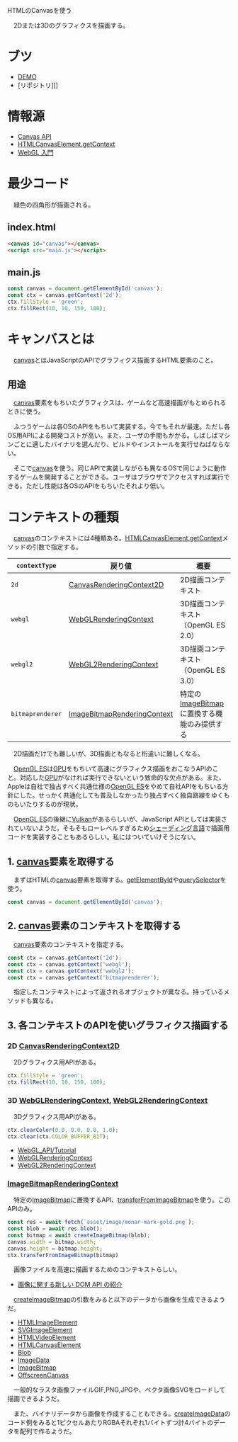 HTMLのCanvasを使う

　2Dまたは3Dのグラフィクスを描画する。

<!-- more -->

# ブツ

* [DEMO][]
* [リポジトリ][]

[DEMO]:
[リポジトリ]:

# 情報源

* [Canvas API][]
* [HTMLCanvasElement.getContext][]
* [WebGL 入門][]

[Canvas API]:https://developer.mozilla.org/ja/docs/Web/API/Canvas_API
[HTMLCanvasElement.getContext]:https://developer.mozilla.org/en-US/docs/Web/API/HTMLCanvasElement/getContext
[WebGL 入門]:https://developer.mozilla.org/ja/docs/Web/API/WebGL_API/Tutorial/Getting_started_with_WebGL

# 最少コード

　緑色の四角形が描画される。

## index.html

```html
<canvas id="canvas"></canvas>
<script src="main.js"></script>
```

## main.js

```javascript
const canvas = document.getElementById('canvas');
const ctx = canvas.getContext('2d');
ctx.fillStyle = 'green';
ctx.fillRect(10, 10, 150, 100);
```

# キャンバスとは

　[canvas][]とはJavaScriptのAPIでグラフィクス描画するHTML要素のこと。

[canvas]:https://developer.mozilla.org/ja/docs/Web/HTML/Element/canvas

## 用途

　[canvas][]要素をもちいたグラフィクスは、ゲームなど高速描画がもとめられるときに使う。

　ふつうゲームは各OSのAPIをもちいて実装する。今でもそれが最速。ただし各OS用APIによる開発コストが高い。また、ユーザの手間もかかる。しばしばマシンごとに適したバイナリを選んだり、ビルドやインストールを実行せねばならない。

　そこで[canvas][]を使う。同じAPIで実装しながらも異なるOSで同じように動作するゲームを開発することができる。ユーザはブラウザでアクセスすれば実行できる。ただし性能は各OSのAPIをもちいたそれより低い。

# コンテキストの種類

　[canvas][]のコンテキストには4種類ある。[HTMLCanvasElement.getContext][]メソッドの引数で指定する。

`contextType`|戻り値|概要
-------------|------|----
`2d`|[CanvasRenderingContext2D][]|2D描画コンテキスト
`webgl`|[WebGLRenderingContext][]|3D描画コンテキスト（OpenGL ES 2.0）
`webgl2`|[WebGL2RenderingContext][]|3D描画コンテキスト（OpenGL ES 3.0）
`bitmaprenderer`|[ImageBitmapRenderingContext][]|特定の[ImageBitmap][]に置換する機能のみ提供する

[CanvasRenderingContext2D]:https://developer.mozilla.org/en-US/docs/Web/API/CanvasRenderingContext2D
[WebGLRenderingContext]:https://developer.mozilla.org/en-US/docs/Web/API/WebGLRenderingContext
[WebGL2RenderingContext]:https://developer.mozilla.org/en-US/docs/Web/API/WebGL2RenderingContext
[ImageBitmapRenderingContext]:https://developer.mozilla.org/en-US/docs/Web/API/ImageBitmapRenderingContext
[ImageBitmap]:https://developer.mozilla.org/en-US/docs/Web/API/ImageBitmap
[OpenGL ES]:https://ja.wikipedia.org/wiki/OpenGL_ES
[GPU]:https://ja.wikipedia.org/wiki/Graphics_Processing_Unit
[Vulkan]:https://ja.wikipedia.org/wiki/Vulkan_(API)
[シェーディング言語]:https://ja.wikipedia.org/wiki/%E3%82%B7%E3%82%A7%E3%83%BC%E3%83%87%E3%82%A3%E3%83%B3%E3%82%B0%E8%A8%80%E8%AA%9E

　2D描画だけでも難しいが、3D描画ともなると桁違いに難しくなる。

　[OpenGL ES][]は[GPU][]をもちいて高速にグラフィクス描画をおこなうAPIのこと。対応した[GPU][]がなければ実行できないという致命的な欠点がある。また、Appleは自社で独占すべく共通仕様の[OpenGL ES][]をやめて自社APIをもちいる方針にした。せっかく共通化しても普及しなかったり独占すべく独自路線をゆくものもいたりするのが現状。

　[OpenGL ES][]の後継に[Vulkan][]があるらしいが、JavaScript APIとしては実装されていないようだ。そもそもローレベルすぎるため[シェーディング言語][]で描画用コードを実装することもあるらしい。私にはついていけそうにない。

## 1. [canvas][]要素を取得する

　まずはHTMLの[canvas][]要素を取得する。[getElementById][]や[querySelector][]を使う。

[getElementById]:https://developer.mozilla.org/ja/docs/Web/API/Document/getElementById
[querySelector]:https://developer.mozilla.org/ja/docs/Web/API/Document/querySelector

```javascript
const canvas = document.getElementById('canvas');
```

## 2. [canvas][]要素のコンテキストを取得する

　[canvas][]要素のコンテキストを指定する。

```javascript
const ctx = canvas.getContext('2d');
const ctx = canvas.getContext('webgl');
const ctx = canvas.getContext('webgl2');
const ctx = canvas.getContext('bitmaprenderer');
```

　指定したコンテキストによって返されるオブジェクトが異なる。持っているメソッドも異なる。

## 3. 各コンテキストのAPIを使いグラフィクス描画する

### 2D [CanvasRenderingContext2D][]

　2Dグラフィクス用APIがある。

```javascript
ctx.fillStyle = 'green';
ctx.fillRect(10, 10, 150, 100);
```

### 3D [WebGLRenderingContext][], [WebGL2RenderingContext][]

　3Dグラフィクス用APIがある。

```javascript
ctx.clearColor(0.0, 0.0, 0.0, 1.0);
ctx.clear(ctx.COLOR_BUFFER_BIT);
```

* [WebGL_API/Tutorial][]
* [WebGLRenderingContext][]
* [WebGL2RenderingContext][]

[WebGL_API/Tutorial]:https://developer.mozilla.org/en-US/docs/Web/API/WebGL_API/Tutorial

### [ImageBitmapRenderingContext][]

　特定の[ImageBitmap][]に置換するAPI、[transferFromImageBitmap][]を使う。このAPIのみ。

```javascript
const res = await fetch(`asset/image/monar-mark-gold.png`);
const blob = await res.blob();
const bitmap = await createImageBitmap(blob);
canvas.width = bitmap.width;
canvas.height = bitmap.height;
ctx.transferFromImageBitmap(bitmap)
```

　画像ファイルを高速に描画するためのコンテキストらしい。

* [画像に関する新しい DOM API の紹介][]

[画像に関する新しい DOM API の紹介]:https://inside.pixiv.blog/petamoriken/5853
[transferFromImageBitmap]:https://developer.mozilla.org/en-US/docs/Web/API/ImageBitmapRenderingContext/transferFromImageBitmap
[createImageBitmap]:https://developer.mozilla.org/en-US/docs/Web/API/createImageBitmap

　[createImageBitmap][]の引数をみると以下のデータから画像を生成できるようだ。

* [HTMLImageElement][]
* [SVGImageElement][]
* [HTMLVideoElement][]
* [HTMLCanvasElement][]
* [Blob][]
* [ImageData][]
* [ImageBitmap][]
* [OffscreenCanvas][]

[HTMLImageElement]:https://developer.mozilla.org/en-US/docs/Web/API/HTMLImageElement
[SVGImageElement]:https://developer.mozilla.org/en-US/docs/Web/API/SVGImageElement
[HTMLVideoElement]:https://developer.mozilla.org/en-US/docs/Web/API/HTMLVideoElement
[HTMLCanvasElement]:https://developer.mozilla.org/en-US/docs/Web/API/HTMLCanvasElement
[Blob]:https://developer.mozilla.org/en-US/docs/Web/API/Blob
[ImageData]:https://developer.mozilla.org/en-US/docs/Web/API/ImageData
[ImageBitmap]:https://developer.mozilla.org/en-US/docs/Web/API/ImageBitmap
[OffscreenCanvas]:https://developer.mozilla.org/en-US/docs/Web/API/OffscreenCanvas

　一般的なラスタ画像ファイルGIF,PNG,JPGや、ベクタ画像SVGをロードして描画できるようだ。

　また、バイナリデータから画像を作成することもできる。[createImageData][]のコード例をみると1ピクセルあたりRGBAそれぞれ1バイトずつ計4バイトのデータを配列で作るようだ。

[createImageData]:https://developer.mozilla.org/en-US/docs/Web/API/CanvasRenderingContext2D/createImageData

